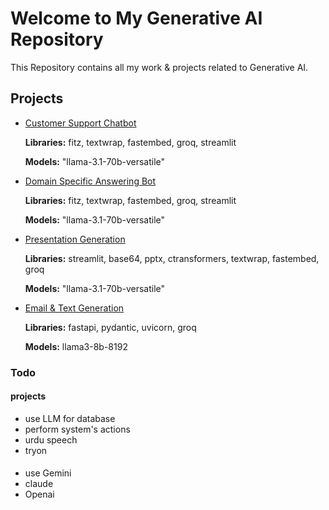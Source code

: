 # Welcome to My Generative AI Repository

This Repository contains all my work & projects related to Generative AI.

## Projects

 - [Customer Support Chatbot](https://github.com/Muhammad-Usama-07/generative_ai/tree/main/Customer%20Support%20Chatbot)

   **Libraries:** fitz, textwrap, fastembed, groq, streamlit

   **Models:** "llama-3.1-70b-versatile"

 - [Domain Specific Answering Bot](https://github.com/Muhammad-Usama-07/generative_ai/tree/main/Specific%20Domain%20Answering%20Bot)

   **Libraries:** fitz, textwrap, fastembed, groq, streamlit

   **Models:** "llama-3.1-70b-versatile"

 - [Presentation Generation](https://github.com/Muhammad-Usama-07/generative_ai/tree/main/Presentation%20Generation)

   **Libraries:** streamlit, base64, pptx, ctransformers, textwrap, fastembed, groq

   **Models:** "llama-3.1-70b-versatile"

 - [Email & Text Generation](https://github.com/Muhammad-Usama-07/generative_ai/tree/main/Email%20%26%20Text%20Generation)

   **Libraries:** fastapi, pydantic, uvicorn, groq

   **Models:** llama3-8b-8192


### Todo

#### projects
- use LLM for database
- perform system's actions
- urdu speech
- tryon

####
- use Gemini
- claude
- Openai
